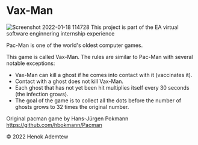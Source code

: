 # Vax-Man
![Screenshot 2022-01-18 114728](https://user-images.githubusercontent.com/46082799/149902698-29728555-347d-4b32-ac2a-140b4e55b34c.jpg)
This project is part of the EA virtual software enginnering internship experience

Pac-Man is one of the world's oldest computer games. 

This game is called Vax-Man. The rules are similar to Pac-Man with several notable exceptions:

- Vax-Man can kill a ghost if he comes into contact with it (vaccinates it).
- Contact with a ghost does not kill Vax-Man.
- Each ghost that has not yet been hit multiplies itself every 30 seconds (the infection grows).
- The goal of the game is to collect all the dots before the number of ghosts grows to 32 times the original number.

Original pacman game by Hans-Jürgen Pokmann
https://github.com/hbokmann/Pacman

© 2022 Henok Ademtew
